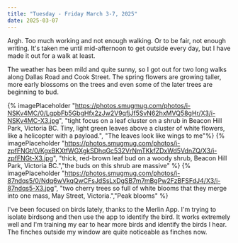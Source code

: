```yaml
---
title: "Tuesday - Friday March 3-7, 2025"
date: 2025-03-07
---
```

Argh.  Too much working and not enough walking. Or to be fair, not enough writing.  It's taken me until mid-afternoon to get outside every day, but I have made it out for a walk at least.

The weather has been mild and quite sunny, so I got out for two long walks along Dallas Road and Cook Street.  The spring flowers are growing taller, more early blossoms on the trees and even some of the later trees are beginning to bud.

{% imagePlaceholder "https://photos.smugmug.com/photos/i-NSKv4MC/0/LgpbFb5GbgHfx2zJw2V9qfjJf5SvN62hxMVQ58gHr/X3/i-NSKv4MC-X3.jpg", "tight focus on a leaf cluster on a shrub in Beacon Hill Park, Victoria BC. Tiny, light green leaves above a cluster of white flowers, like a helicopter with a payload.", "The leaves look like wings to me"%}
{% imagePlaceholder "https://photos.smugmug.com/photos/i-zpfFNGt/0/KgxBKXtfWGXgkSDhqGc532VrNmTKkfZDxWd5VdnZQ/X3/i-zpfFNGt-X3.jpg", "thick, red-brown leaf bud on a woody shrub, Beacon Hill Park, Victoria BC.","the buds on this shrub are massive" %}
{% imagePlaceholder "https://photos.smugmug.com/photos/i-87ndqs5/0/Ndq6wVkqQwCFsJdSsLxDgSB7m7mBgPw2FzBFSFdJ4/X3/i-87ndqs5-X3.jpg", "two cherry trees so full of white blooms that they merge into one mass, May Street, Victoria.","Peak blooms" %}

I've been focused on birds lately, thanks to the Merlin App.  I'm trying to isolate birdsong and then use the app to identify the bird.  It works extremely well and I'm training my ear to hear more birds and identify the birds I hear.  The finches outside my window are quite noticeable as finches now.